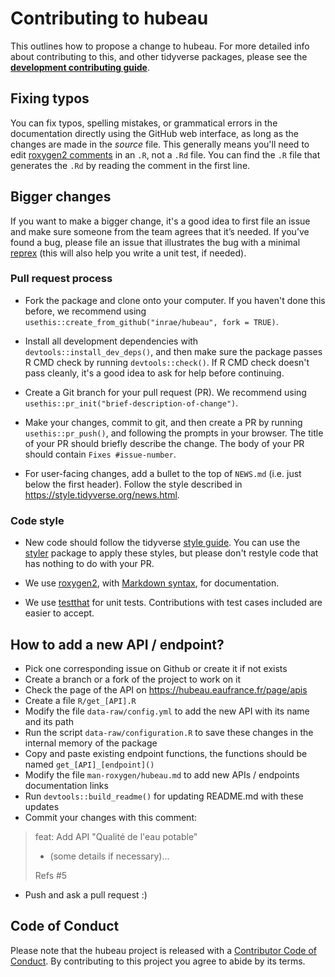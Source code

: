 # Contributing to hubeau

This outlines how to propose a change to hubeau.
For more detailed info about contributing to this, and other tidyverse packages, please see the
[**development contributing guide**](https://rstd.io/tidy-contrib).

## Fixing typos

You can fix typos, spelling mistakes, or grammatical errors in the documentation directly using the GitHub web interface, as long as the changes are made in the _source_ file.
This generally means you'll need to edit [roxygen2 comments](https://roxygen2.r-lib.org/articles/roxygen2.html) in an `.R`, not a `.Rd` file.
You can find the `.R` file that generates the `.Rd` by reading the comment in the first line.

## Bigger changes

If you want to make a bigger change, it's a good idea to first file an issue and make sure someone from the team agrees that it’s needed.
If you’ve found a bug, please file an issue that illustrates the bug with a minimal
[reprex](https://www.tidyverse.org/help/#reprex) (this will also help you write a unit test, if needed).

### Pull request process

*   Fork the package and clone onto your computer. If you haven't done this before, we recommend using `usethis::create_from_github("inrae/hubeau", fork = TRUE)`.

*   Install all development dependencies with `devtools::install_dev_deps()`, and then make sure the package passes R CMD check by running `devtools::check()`.
    If R CMD check doesn't pass cleanly, it's a good idea to ask for help before continuing.
*   Create a Git branch for your pull request (PR). We recommend using `usethis::pr_init("brief-description-of-change")`.

*   Make your changes, commit to git, and then create a PR by running `usethis::pr_push()`, and following the prompts in your browser.
    The title of your PR should briefly describe the change.
    The body of your PR should contain `Fixes #issue-number`.

*  For user-facing changes, add a bullet to the top of `NEWS.md` (i.e. just below the first header). Follow the style described in <https://style.tidyverse.org/news.html>.

### Code style

*   New code should follow the tidyverse [style guide](https://style.tidyverse.org).
    You can use the [styler](https://CRAN.R-project.org/package=styler) package to apply these styles, but please don't restyle code that has nothing to do with your PR.

*  We use [roxygen2](https://cran.r-project.org/package=roxygen2), with [Markdown syntax](https://cran.r-project.org/web/packages/roxygen2/vignettes/rd-formatting.html), for documentation.

*  We use [testthat](https://cran.r-project.org/package=testthat) for unit tests.
   Contributions with test cases included are easier to accept.

## How to add a new API / endpoint?

*  Pick one corresponding issue on Github or create it if not exists
*  Create a branch or a fork of the project to work on it
*  Check the page of the API on <https://hubeau.eaufrance.fr/page/apis>
*  Create a file `R/get_[API].R`
*  Modify the file `data-raw/config.yml` to add the new API with its name and its path
*  Run the script `data-raw/configuration.R` to save these changes in the internal memory of the package
*  Copy and paste existing endpoint functions, the functions should be named `get_[API]_[endpoint]()`
*  Modify the file `man-roxygen/hubeau.md` to add new APIs / endpoints documentation links
*  Run `devtools::build_readme()` for updating README.md with these updates
*  Commit your changes with this comment:

> feat: Add API "Qualité de l'eau potable"
>
> - (some details if necessary)...
>
> Refs #5

* Push and ask a pull request :)

## Code of Conduct

Please note that the hubeau project is released with a
[Contributor Code of Conduct](CODE_OF_CONDUCT.md). By contributing to this
project you agree to abide by its terms.
